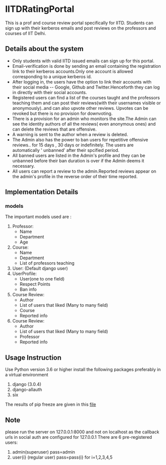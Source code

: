 # IITDRatingPortal

This is a prof and course review portal specifically for IITD.
Students can sign up with their kerberos emails and post reviews on the professors and courses of IIT Delhi.

## Details about the system
* Only students with valid IITD issued emails can sign up for this portal.
* Email-verification is done by sending an email containing the registration link to their kerberos accounts.Only one account is allowed corresponding to a unique kerberos id.
* After logging in, the users have the option to link their accounts with their social media -- Google, Github and Twitter.Henceforth they can log in directly with their social accounts.
* Registered users can find a list of the courses taught and the professors teaching them and can post their reviews(with their usernames visible or anonymously)..and can also upvote other reviews. Upvotes can be revoked but there is no provision for downvoting.
* There is a provision for an admin who monitors the site.The Admin can see the identity authors of all the reviews( even anonymous ones) and can delete the reviews that are offensive.
* A warning is sent to the author when a review is deleted.
* The Admin also has the power to ban users for repetitive offensive reviews.. for 15 days , 30 days or indefinitely.
The users are automatically ' unbanned' after their spcified period.
* All banned users are listed in the Admin's profile and they can be unbanned before their ban duration is over if the Admin deems it necessary.
* All users can report a review to the admin.Reported reviews appear on the admin's profile in the reverse order of their time reported.

## Implementation Details
### models
The important models used are :
1. Professor:
    * Name
    * Department
    * Age
2. Course:
    * Name
    * Department
    * List of professors teaching
3. User:
    (Default django user)
4. UserProfile:
    * User(one to one field)
    * Respect Points
    * Ban info
5. Course Review:
    * Author
    * List of users that liked (Many to many field) 
    * Course
    * Reported info
6. Course Review:
    * Author
    * List of users that liked (Many to many field) 
    * Professor
    * Reported info
    

## Usage Instruction 
Use Python version 3.6 or higher
install the following packages preferably in a virtual environment
1. django (3.0.4)
2. django-allauth
3. six

The results of pip freeze are given in this [file](IITDRatingPortal/pip_freeze_results.txt)

## Note
please run the server on 127.0.0.1:8000 and not on localhost as the callback urls in social auth are configured for 127.0.0.1
There are 6 pre-registered users:
1. admin(superuser) pass=admin
2. user{i} (regular user) pass=pass{i} for i=1,2,3,4,5


